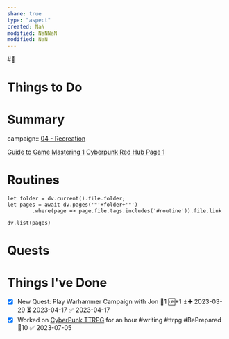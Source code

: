 ```yaml
---
share: true
type: "aspect"
created: NaN 
modified: NaNNaN 
modified: NaN
---
```

#🎲
# Things to Do

# Summary
campaign:: [04 - Recreation](04%20-%20Recreation.md)

[Guide to Game Mastering 1](./Guide%20to%20Game%20Mastering%201.md)
[Cyberpunk Red Hub Page 1](./Cyberpunk%20Red%20Hub%20Page%201.md)
# Routines
```dataviewjs
let folder = dv.current().file.folder;
let pages = await dv.pages('"'+folder+'"')
		.where(page => page.file.tags.includes('#routine')).file.link

dv.list(pages)
```


# Quests

# Things I've Done
- [x] New Quest: Play Warhammer Campaign with Jon 🥄1 🆙+1 ⏫ ➕ 2023-03-29 ⏳ 2023-04-17 ✅ 2023-04-17
- [x] Worked on [CyberPunk TTRPG](./CyberPunk%20TTRPG.md) for an hour #writing #ttrpg #BePrepared 🥄10 ✅ 2023-07-05